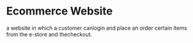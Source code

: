 # Ecommerce Website
a website in which a customer canlogin and place an order certain items from the e-store and thecheckout.
